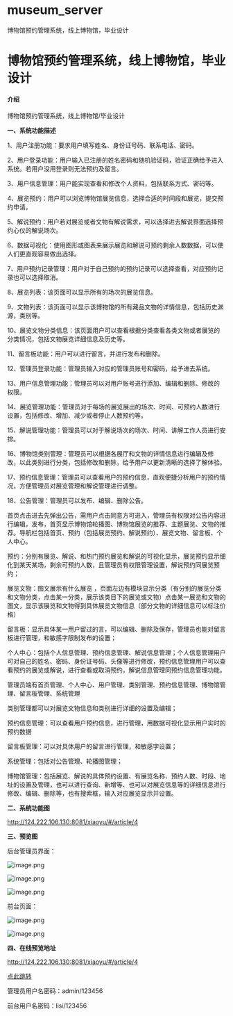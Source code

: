 # museum_server
博物馆预约管理系统，线上博物馆，毕业设计


# 博物馆预约管理系统，线上博物馆，毕业设计

#### 介绍
博物馆预约管理系统，线上博物馆/毕业设计


**一、系统功能描述**

1、用户注册功能：要求用户填写姓名、身份证号码、联系电话、密码。

2、用户登录功能：用户输入已注册的姓名密码和随机验证码，验证正确给予进入系统。若用户没用登录则无法预约及留言。

3、用户信息管理：用户能实现查看和修改个人资料，包括联系方式、密码等。

4、展览预约：用户可以浏览博物馆展览信息，选择合适的时间段和展览，提交预约申请。

5、解说预约：用户若对展览或者文物有解说需求，可以选择进去解说界面选择预约心仪的解说场次。

6、数据可视化：使用图形或图表来展示展览和解说可预约剩余人数数据，可以使人们更直观容易做出选择。

7、用户预约记录管理：用户对于自己预约的预约记录可以选择查看，对应预约记录也可以选择取消。

8、展览列表：该页面可以显示所有的场次的展览信息。

9、文物列表：该页面可以显示该博物馆的所有藏品文物的详情信息，包括历史渊源，类别等。

10、展览文物分类信息：该页面用户可以查看根据分类查看各类文物或者展览的分类情况，包括文物展览详细信息及历史等。

11、留言板功能：用户可以进行留言，并进行发布和删除。

12、管理员登录功能：管理员输入对应的管理员账号和密码，给予进去系统。

13、用户信息管理功能：管理员可以对用户账号进行添加、编辑和删除、修改的权限。

14、展览管理功能：管理员对于每场的展览展出的场次、时间、可预约人数进行设置，包括修改、增加、减少或者停止人数预约等。

15、解说管理功能：管理员可以对于解说场次的场次、时间、讲解工作人员进行安排。

16、博物馆类别管理：管理员可以根据各展厅和文物的详情信息进行编辑及修改，以此类别进行分类，包括修改和删除，给予用户以更新清晰的选择了解体验。

17、预约信息管理：管理员可以查看用户的预约信息，直观便捷分析用户的预约情况，方便管理员对展览管理和解说管理进行调整。

18、公告管理：管理员可以发布、编辑、删除公告。


首页点击进去先弹出公告，需用户点击同意方可进入，管理员有权限对公告内容进行编辑，发布，首页显示博物馆轮播图、博物馆展览的推荐、主题展览、文物的推荐。导航栏包括首页、预约（包括展览预约、解说预约）、展览文物、留言板、个人中心。

预约：分别有展览、解说、和热门预约展览和解说的可视化显示，展览预约显示细化到某天某场，剩余可预约人数，且管理员有权限管理设置，解说预约同展览预约；

展览文物：图文展示有什么展览 ，页面左边有模块显示分类（有分别的展览分类和文物分类，点击某一分类，展示该类目下的展览或文物）点击某一展览和文物的图文，显示该展览和文物得到具体展览文物信息（部分文物的详细信息可以标注价格）

留言板：显示具体某一用户留过的言，可以编辑、删除及保存，管理员也能对留言板进行管理，和敏感字限制发布的设置；

个人中心：包括个人信息管理、预约信息管理、解说信息管理；个人信息管理用户可对自己的姓名、密码、身份证号码、头像等进行修改，预约信息管理用户可以查看预约的展览或解说，进行查看或取消预约，解说信息管理同预约信息管理功能。

管理员端有首页管理、个人中心、用户管理、类别管理、预约信息管理、博物馆管理、留言板管理、系统管理

类别管理都可以对展览文物信息和类别进行详细的设置及编辑；

预约信息管理：可以查看用户预约信息，进行管理，用数据可视化显示用户实时的预约数据

留言板管理：可以对具体用户的留言进行管理，和敏感字设置；

系统管理：包括对公告管理、轮播图管理；

博物馆管理：包括展览、解说的具体预约设置、有展览名称、预约人数、时段、地址的设置及管理，也可以进行查询、新增等、也可以对展览信息等的详细信息进行修改、编辑、删除等，也有搜索框，输入对应展览显示并设置。


**二、系统功能图**

http://124.222.106.130:8081/xiaoyu/#/article/4

**三、预览图**

后台管理员界面：


![image.png](http://124.222.106.130:8081/api/resource/getFile?name=articlePicture/Sara11718085790170989.png)

![image.png](http://124.222.106.130:8081/api/resource/getFile?name=articlePicture/Sara11718085806471898.png)

![image.png](http://124.222.106.130:8081/api/resource/getFile?name=articlePicture/Sara11718085847949454.png)

前台页面：

![image.png](http://124.222.106.130:8081/api/resource/getFile?name=articlePicture/Sara11718086029416634.png)

![image.png](http://124.222.106.130:8081/api/resource/getFile?name=articlePicture/Sara11718086057645714.png)


**四、在线预览地址**

http://124.222.106.130:8081/xiaoyu/#/article/4

[点此跳转](http://124.222.106.130:8081/xiaoyu/#/article/4)

管理员用户名密码：admin/123456

前台用户名密码：lisi/123456
